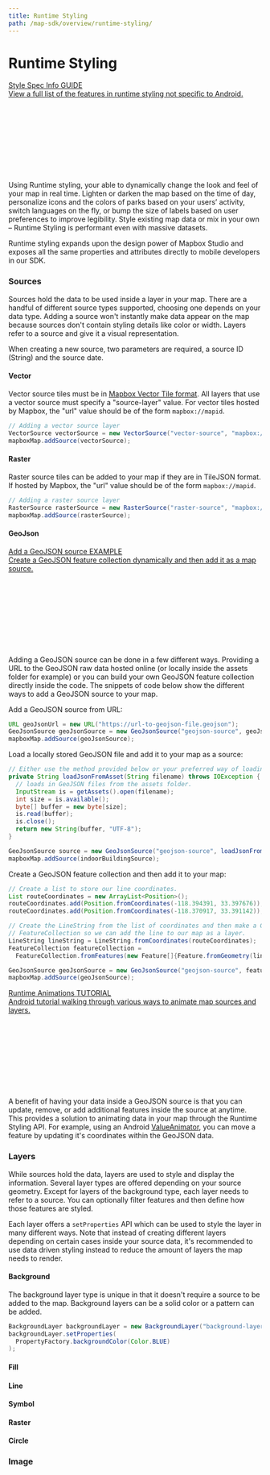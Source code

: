 ```yaml
---
title: Runtime Styling
path: /map-sdk/overview/runtime-styling/
---
```

# Runtime Styling

<div class="fr flex-parent">
  <a href="https://www.mapbox.com/mapbox-gl-js/style-spec/" class="text-decoration-none flex-child--no-shrink mt6 color-blue-on-hover note-card flex-child-mxl">
    <div class="border round wmax360 border--gray-light flex-parent">
      <div class="flex-child p12">
        <div class="txt-s txt-bold">
          Style Spec Info
          <span class="txt-xs txt-bold align-middle px6 color-purple round bg-purple-faint">GUIDE</span>
        </div>
        <div class="txt-s mt3 mb0 color-gray">
          View a full list of the features in runtime styling not specific to Android.
        </div>
      </div>
      <div class="flex-child flex-child--no-shrink w18 fr border-l border--gray-light flex-parent flex-parent--center-cross">
        <svg class='flex-child align-middle icon--l'><use xlink:href='#icon-chevron-right'/></svg>
      </div>
    </div>
  </a>
</div>

Using Runtime styling, your able to dynamically change the look and feel of your map in real time. Lighten or darken the map based on the time of day, personalize icons and the colors of parks based on your users’ activity, switch languages on the fly, or bump the size of labels based on user preferences to improve legibility. Style existing map data or mix in your own – Runtime Styling is performant even with massive datasets.

Runtime styling expands upon the design power of Mapbox Studio and exposes all the same properties and attributes directly to mobile developers in our SDK.

### Sources
Sources hold the data to be used inside a layer in your map. There are a handful of different source types supported, choosing one depends on your data type. Adding a source won't instantly make data appear on the map because sources don't contain styling details like color or width. Layers refer to a source and give it a visual representation.

When creating a new source, two parameters are required, a source ID (String) and the source date.

#### Vector
Vector source tiles must be in [Mapbox Vector Tile format](https://www.mapbox.com/developers/vector-tiles/). All layers that use a vector source must specify a "source-layer" value. For vector tiles hosted by Mapbox, the "url" value should be of the form `mapbox://mapid`.

```java
// Adding a vector source layer
VectorSource vectorSource = new VectorSource("vector-source", "mapbox://mapbox.mapbox-terrain-v2");
mapboxMap.addSource(vectorSource);
```

#### Raster
Raster source tiles can be added to your map if they are in TileJSON format. If hosted by Mapbox, the "url" value should be of the form `mapbox://mapid`.

```java
// Adding a raster source layer
RasterSource rasterSource = new RasterSource("raster-source", "mapbox://mapbox.u8yyzaor");
mapboxMap.addSource(rasterSource);
```

#### GeoJson

<div class="fr flex-parent">
  <a href="https://github.com/mapbox/mapbox-android-demo/blob/master/MapboxAndroidDemo/src/main/java/com/mapbox/mapboxandroiddemo/examples/styles/LineLayerActivity.java" class="text-decoration-none flex-child--no-shrink mt6 color-blue-on-hover note-card flex-child-mxl">
    <div class="border round wmax360 border--gray-light flex-parent">
      <div class="flex-child p12">
        <div class="txt-s txt-bold">
          Add a GeoJSON source
          <span class="txt-xs txt-bold align-middle px6 color-blue round bg-blue-faint">EXAMPLE</span>
        </div>
        <div class="txt-s mt3 mb0 color-gray">
          Create a GeoJSON feature collection dynamically and then add it as a map source.
        </div>
      </div>
      <div class="flex-child flex-child--no-shrink w18 fr border-l border--gray-light flex-parent flex-parent--center-cross">
        <svg class='flex-child align-middle icon--l'><use xlink:href='#icon-chevron-right'/></svg>
      </div>
    </div>
  </a>
</div>

Adding a GeoJSON source can be done in a few different ways. Providing a URL to the GeoJSON raw data hosted online (or locally inside the assets folder for example) or you can build your own GeoJSON feature collection directly inside the code. The snippets of code below show the different ways to add a GeoJSON source to your map.

Add a GeoJSON source from URL:
```java
URL geoJsonUrl = new URL("https://url-to-geojson-file.geojson");
GeoJsonSource geoJsonSource = new GeoJsonSource("geojson-source", geoJsonUrl);
mapboxMap.addSource(geoJsonSource);
```

Load a locally stored GeoJSON file and add it to your map as a source:
```java
// Either use the method provided below or your preferred way of loading in a JSON file.
private String loadJsonFromAsset(String filename) throws IOException {
  // loads in GeoJSON files from the assets folder.
  InputStream is = getAssets().open(filename);
  int size = is.available();
  byte[] buffer = new byte[size];
  is.read(buffer);
  is.close();
  return new String(buffer, "UTF-8");
}

GeoJsonSource source = new GeoJsonSource("geojson-source", loadJsonFromAsset("local_file.geojson"));
mapboxMap.addSource(indoorBuildingSource);
```

Create a GeoJSON feature collection and then add it to your map:
```java
// Create a list to store our line coordinates.
List routeCoordinates = new ArrayList<Position>();
routeCoordinates.add(Position.fromCoordinates(-118.394391, 33.397676));
routeCoordinates.add(Position.fromCoordinates(-118.370917, 33.391142));

// Create the LineString from the list of coordinates and then make a GeoJSON
// FeatureCollection so we can add the line to our map as a layer.
LineString lineString = LineString.fromCoordinates(routeCoordinates);
FeatureCollection featureCollection =
  FeatureCollection.fromFeatures(new Feature[]{Feature.fromGeometry(lineString)});

GeoJsonSource geoJsonSource = new GeoJsonSource("geojson-source", featureCollection);
mapboxMap.addSource(geoJsonSource);
```

<div class="fr flex-parent">
  <a href="https://github.com/mapbox/mapbox-android-demo/blob/master/MapboxAndroidDemo/src/main/java/com/mapbox/mapboxandroiddemo/examples/styles/LineLayerActivity.java" class="text-decoration-none flex-child--no-shrink mt6 color-blue-on-hover note-card  flex-child-mxl">
    <div class="border round wmax360 border--gray-light flex-parent">
      <div class="flex-child p12">
        <div class="txt-s txt-bold">
          Runtime Animations
          <span class="txt-xs txt-bold align-middle px6 color-red round bg-red-faint">TUTORIAL</span>
        </div>
        <div class="txt-s mt3 mb0 color-gray">
          Android tutorial walking through various ways to animate map sources and layers.
        </div>
      </div>
      <div class="flex-child flex-child--no-shrink w18 fr border-l border--gray-light flex-parent flex-parent--center-cross">
        <svg class='flex-child align-middle icon--l'><use xlink:href='#icon-chevron-right'/></svg>
      </div>
    </div>
  </a>
</div>

A benefit of having your data inside a GeoJSON source is that you can update, remove, or add additional features inside the source at anytime. This provides a solution to animating data in your map through the Runtime Styling API. For example, using an Android [ValueAnimator](https://developer.android.com/reference/android/animation/ValueAnimator.html), you can move a feature by updating it's coordinates within the GeoJSON data.

<!-- TODO add to animation tutorial
```java
private void animateSource() {
ValueAnimator locationAnimator = ValueAnimator.ofObject(new PointEvaluator(),
  Point.fromCoordinates(new double[] {previousLocation.getLongitude(), previousLocation.getLatitude()}),
  Point.fromCoordinates(new double[] {location.getLongitude(), location.getLatitude()})
    );

locationAnimator.setDuration(1000);
locationAnimator.addUpdateListener(new ValueAnimator.AnimatorUpdateListener() {
  @Override
  public void onAnimationUpdate(ValueAnimator animation) {
    if (locationGeoJsonSource != null) {
      locationGeoJsonSource.setGeoJson(FeatureCollection.fromFeatures(
        new Feature[] {Feature.fromGeometry((Point) animation.getAnimatedValue())}
      ));
    }
  }
});
locationAnimator.start();
}

// Method is used to interpolate the user icon animation.
private static class PointEvaluator implements TypeEvaluator<Point> {
  @Override
  public Point evaluate(float fraction, Point startValue, Point endValue) {
    return Point.fromCoordinates(new double[] {
      startValue.getCoordinates().getLongitude() + (
        (endValue.getCoordinates().getLongitude() - startValue.getCoordinates().getLongitude()) * fraction),
      startValue.getCoordinates().getLatitude() + (
        (endValue.getCoordinates().getLatitude() - startValue.getCoordinates().getLatitude()) * fraction)
    });
  }
}
``` -->

<!-- link to GoJSON plugin -->

### Layers
While sources hold the data, layers are used to style and display the information. Several layer types are offered depending on your source geometry. Except for layers of the background type, each layer needs to refer to a source. You can optionally filter features and then define how those features are styled.

Each layer offers a `setProperties` API which can be used to style the layer in many different ways. Note that instead of creating different layers depending on certain cases inside your source data, it's recommended to use data driven styling instead to reduce the amount of layers the map needs to render.

#### Background
The background layer type is unique in that it doesn't require a source to be added to the map. Background layers can be a solid color or a pattern can be added.

```java
BackgroundLayer backgroundLayer = new BackgroundLayer("background-layer");
backgroundLayer.setProperties(
  PropertyFactory.backgroundColor(Color.BLUE)
);
```

#### Fill


#### Line

#### Symbol

#### Raster

#### Circle

### Image
